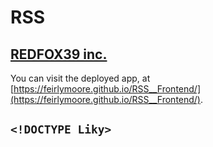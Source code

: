 # RSS

## [REDFOX39 inc.](https://github.com/REDFOX39-inc)

You can visit the deployed app, at [https://feirlymoore.github.io/RSS__Frontend/](https://feirlymoore.github.io/RSS__Frontend/).

## `<!DOCTYPE Liky>`
